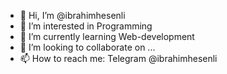 - 👋 Hi, I’m @ibrahimhesenli
- 👀 I’m interested in Programming
- 🌱 I’m currently learning Web-development
- 💞️ I’m looking to collaborate on ...
- 📫 How to reach me: Telegram @ibrahimhesenli
